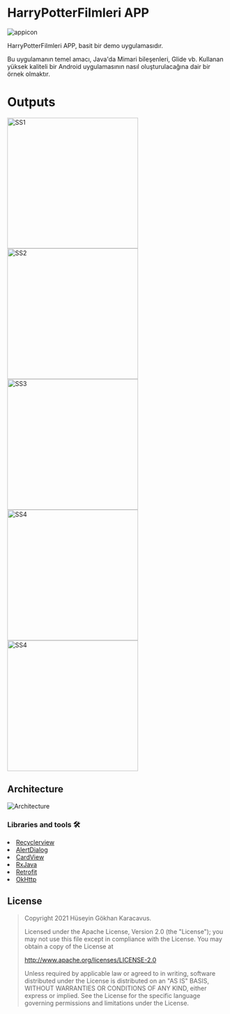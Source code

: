 # HarryPotterFilmleri APP

![appicon](https://github.com/GokhanKaracavus/HarryPotterFilmleri/blob/master/Screens/ic_launcher.png)

HarryPotterFilmleri APP, basit bir demo uygulamasıdır.

Bu uygulamanın temel amacı, Java'da Mimari bileşenleri, Glide vb. Kullanan yüksek kaliteli bir Android uygulamasının nasıl oluşturulacağına dair bir örnek olmaktır.

# Outputs
<p>
  <img height= "300"  src="https://raw.githubusercontent.com/GokhanKaracavus/HarryPotterFilmleri/master/Screens/1.png" alt="SS1" />
  <img height= "300"  src="https://raw.githubusercontent.com/GokhanKaracavus/HarryPotterFilmleri/master/Screens/2.png" alt="SS2" />
  <img height= "300"  src="https://raw.githubusercontent.com/GokhanKaracavus/HarryPotterFilmleri/master/Screens/3.png" alt="SS3" />
  <img height= "300"  src="https://raw.githubusercontent.com/GokhanKaracavus/HarryPotterFilmleri/master/Screens/4.png" alt="SS4" />
  <img height= "300"  src="https://raw.githubusercontent.com/GokhanKaracavus/HarryPotterFilmleri/master/Screens/5.png" alt="SS4" />
</p>

## Architecture
![Architecture](https://github.com/GokhanKaracavus/HarryPotterFilmleri/blob/master/Screens/Screenshot_1304.png)

### Libraries and tools 🛠
<li><a href="https://guides.codepath.com/android/using-the-recyclerview">Recyclerview</a></li>
<li><a href="https://developer.android.com/reference/android/app/AlertDialog">AlertDialog</a><li>
<a href="https://developer.android.com/jetpack/androidx/releases/cardview">CardView</a></li>
<li><a href="https://github.com/ReactiveX/RxJava">RxJava</a></li>
<li><a href="https://square.github.io/retrofit/">Retrofit</a></li>
<li><a href="https://github.com/square/okhttp">OkHttp</a></li>


## License
> Copyright 2021 Hüseyin Gökhan Karacavus.
> 
> Licensed under the Apache License, Version 2.0 (the "License");
> you may not use this file except in compliance with the License.
> You may obtain a copy of the License at
> 
>    http://www.apache.org/licenses/LICENSE-2.0
> 
> Unless required by applicable law or agreed to in writing, software
> distributed under the License is distributed on an "AS IS" BASIS,
> WITHOUT WARRANTIES OR CONDITIONS OF ANY KIND, either express or implied.
> See the License for the specific language governing permissions and
> limitations under the License.
